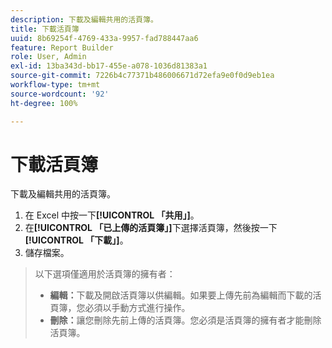 ```yaml
---
description: 下載及編輯共用的活頁簿。
title: 下載活頁簿
uuid: 8b69254f-4769-433a-9957-fad788447aa6
feature: Report Builder
role: User, Admin
exl-id: 13ba343d-bb17-455e-a078-1036d81383a1
source-git-commit: 7226b4c77371b486006671d72efa9e0f0d9eb1ea
workflow-type: tm+mt
source-wordcount: '92'
ht-degree: 100%

---
```


# 下載活頁簿

下載及編輯共用的活頁簿。

1. 在 Excel 中按一下&#x200B;**[!UICONTROL 「共用」]**。
1. 在&#x200B;**[!UICONTROL 「已上傳的活頁簿」]**&#x200B;下選擇活頁簿，然後按一下&#x200B;**[!UICONTROL 「下載」]**。
1. 儲存檔案。

>以下選項僅適用於活頁簿的擁有者：
>
>* **編輯：**&#x200B;下載及開啟活頁簿以供編輯。如果要上傳先前為編輯而下載的活頁簿，您必須以手動方式進行操作。
>* **刪除：**&#x200B;讓您刪除先前上傳的活頁簿。您必須是活頁簿的擁有者才能刪除活頁簿。
>


